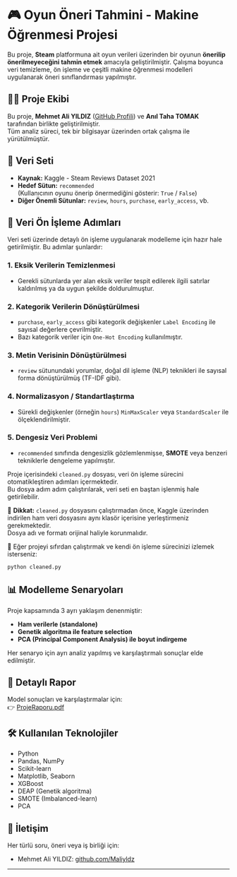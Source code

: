 # 🎮 Oyun Öneri Tahmini - Makine Öğrenmesi Projesi

Bu proje, **Steam** platformuna ait oyun verileri üzerinden bir oyunun **önerilip önerilmeyeceğini tahmin etmek** amacıyla geliştirilmiştir. Çalışma boyunca veri temizleme, ön işleme ve çeşitli makine öğrenmesi modelleri uygulanarak öneri sınıflandırması yapılmıştır.

## 👨‍💻 Proje Ekibi

Bu proje, **Mehmet Ali YILDIZ** ([GitHub Profili](https://github.com/Maliyldz)) ve **Anıl Taha TOMAK** tarafından birlikte geliştirilmiştir.  
Tüm analiz süreci, tek bir bilgisayar üzerinden ortak çalışma ile yürütülmüştür.

## 📁 Veri Seti

- **Kaynak:** Kaggle - Steam Reviews Dataset 2021
- **Hedef Sütun:** `recommended`  
  (Kullanıcının oyunu önerip önermediğini gösterir: `True` / `False`)
- **Diğer Önemli Sütunlar:** `review`, `hours`, `purchase`, `early_access`, vb.

## 🧹 Veri Ön İşleme Adımları

Veri seti üzerinde detaylı ön işleme uygulanarak modelleme için hazır hale getirilmiştir. Bu adımlar şunlardır:

### 1. Eksik Verilerin Temizlenmesi
- Gerekli sütunlarda yer alan eksik veriler tespit edilerek ilgili satırlar kaldırılmış ya da uygun şekilde doldurulmuştur.

### 2. Kategorik Verilerin Dönüştürülmesi
- `purchase`, `early_access` gibi kategorik değişkenler `Label Encoding` ile sayısal değerlere çevrilmiştir.
- Bazı kategorik veriler için `One-Hot Encoding` kullanılmıştır.

### 3. Metin Verisinin Dönüştürülmesi
- `review` sütunundaki yorumlar, doğal dil işleme (NLP) teknikleri ile sayısal forma dönüştürülmüş (TF-IDF gibi).

### 4. Normalizasyon / Standartlaştırma
- Sürekli değişkenler (örneğin `hours`) `MinMaxScaler` veya `StandardScaler` ile ölçeklendirilmiştir.

### 5. Dengesiz Veri Problemi
- `recommended` sınıfında dengesizlik gözlemlenmişse, **SMOTE** veya benzeri tekniklerle dengeleme yapılmıştır.

Proje içerisindeki `cleaned.py` dosyası, veri ön işleme sürecini otomatikleştiren adımları içermektedir.  
Bu dosya adım adım çalıştırılarak, veri seti en baştan işlenmiş hale getirilebilir.

📌 **Dikkat:** `cleaned.py` dosyasını çalıştırmadan önce, Kaggle üzerinden indirilen ham veri dosyasını aynı klasör içerisine yerleştirmeniz gerekmektedir.  
Dosya adı ve formatı orijinal haliyle korunmalıdır.

📌 Eğer projeyi sıfırdan çalıştırmak ve kendi ön işleme sürecinizi izlemek isterseniz:

```bash
python cleaned.py
```

## 📊 Modelleme Senaryoları

Proje kapsamında 3 ayrı yaklaşım denenmiştir:

- **Ham verilerle (standalone)**
- **Genetik algoritma ile feature selection**
- **PCA (Principal Component Analysis) ile boyut indirgeme**

Her senaryo için ayrı analiz yapılmış ve karşılaştırmalı sonuçlar elde edilmiştir.

## 📄 Detaylı Rapor

Model sonuçları ve karşılaştırmalar için:  
👉 [ProjeRaporu.pdf](./ProjeRaporu.pdf)

## 🛠️ Kullanılan Teknolojiler

- Python
- Pandas, NumPy
- Scikit-learn
- Matplotlib, Seaborn
- XGBoost
- DEAP (Genetik algoritma)
- SMOTE (Imbalanced-learn)
- PCA

## 📧 İletişim

Her türlü soru, öneri veya iş birliği için:

- Mehmet Ali YILDIZ: [github.com/Maliyldz](https://github.com/Maliyldz)

---



